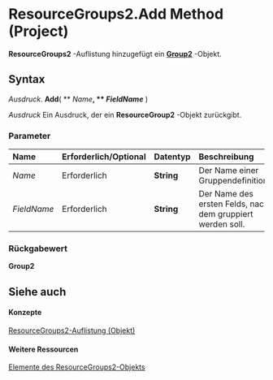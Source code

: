 
# ResourceGroups2.Add Method (Project)

 **ResourceGroups2** -Auflistung hinzugefügt ein **[Group2](a7a61fa4-e752-006e-a47e-03987b04f01c.md)** -Objekt.


## Syntax

 _Ausdruck_. **Add**( ** _Name_**, ** _FieldName_** )

 _Ausdruck_ Ein Ausdruck, der ein **ResourceGroup2** -Objekt zurückgibt.


### Parameter



|**Name**|**Erforderlich/Optional**|**Datentyp**|**Beschreibung**|
|:-----|:-----|:-----|:-----|
| _Name_|Erforderlich|**String**|Der Name einer Gruppendefinition.|
| _FieldName_|Erforderlich|**String**|Der Name des ersten Felds, nach dem gruppiert werden soll.|

### Rückgabewert

 **Group2**


## Siehe auch


#### Konzepte


[ResourceGroups2-Auflistung (Objekt)](b1328c39-42bc-4e9b-e268-1f308cd7ebb1.md)
#### Weitere Ressourcen


[Elemente des ResourceGroups2-Objekts](http://msdn.microsoft.com/library/4879dc19-4fc4-1975-9f92-515a312661b4%28Office.15%29.aspx)